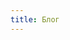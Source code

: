 ```yaml
---
title: Блог
---
```


<script setup lang="ts">
    import Theblog from '@/views/interaction/blog-list/TheBlog.vue'
</script>

<Theblog />
